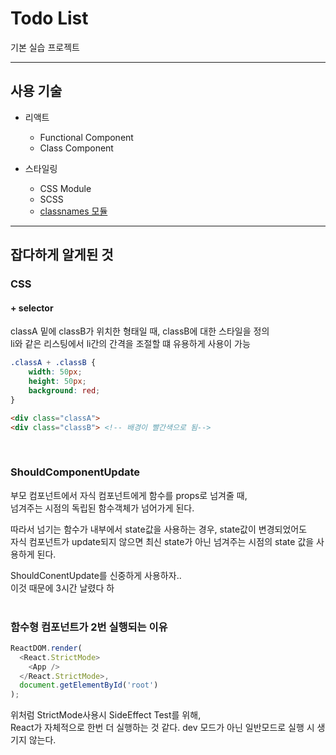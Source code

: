 # Todo List
기본 실습 프로젝트

---

## 사용 기술
- 리액트
    - Functional Component
    - Class Component

- 스타일링
    - CSS Module
    - SCSS
    - [classnames 모듈](https://www.npmjs.com/package/classnames)


---

## 잡다하게 알게된 것 
### CSS
#### + selector
classA 밑에 classB가 위치한 형태일 때, classB에 대한 스타일을 정의 <br>
li와 같은 리스팅에서 li간의 간격을 조절할 떄 유용하게 사용이 가능
```css
.classA + .classB {
    width: 50px;
    height: 50px;
    background: red;
}
```
```html
<div class="classA">
<div class="classB"> <!-- 배경이 빨간색으로 됨-->
```
<br>

### ShouldComponentUpdate
부모 컴포넌트에서 자식 컴포넌트에게 함수를 props로 넘겨줄 때, <br>
넘겨주는 시점의 독립된 함수객체가 넘어가게 된다.

따라서 넘기는 함수가 내부에서 state값을 사용하는 경우, state값이 변경되었어도<br>
자식 컴포넌트가 update되지 않으면 최신 state가 아닌 넘겨주는 시점의 state 값을 사용하게 된다.

ShouldConentUpdate를 신중하게 사용하자..<br>
이것 때문에 3시간 날렸다 하
<br><br>


### 함수형 컴포넌트가 2번 실행되는 이유
```js
ReactDOM.render(
  <React.StrictMode>
    <App />
  </React.StrictMode>,
  document.getElementById('root')
);
```
위처럼 StrictMode사용시 SideEffect Test를 위해, <br>
React가 자체적으로 한번 더 실행하는 것 같다.
dev 모드가 아닌 일반모드로 실행 시 생기지 않는다.